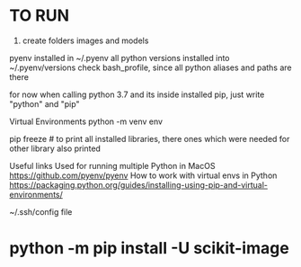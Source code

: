 

# TO RUN

1. create folders images and models


pyenv installed in ~/.pyenv
all python versions installed into ~/.pyenv/versions
check bash_profile, since all python aliases and paths are there

for now when calling python 3.7 and its inside installed pip, just write "python" and "pip"

Virtual Environments
python -m venv env

pip freeze # to print all installed libraries, there ones which were needed for other library also printed


Useful links
Used for running multiple Python in MacOS https://github.com/pyenv/pyenv
How to work with virtual envs in Python https://packaging.python.org/guides/installing-using-pip-and-virtual-environments/

 ~/.ssh/config file

# python -m pip install -U scikit-image

